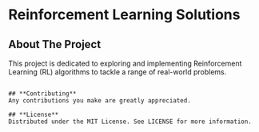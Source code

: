 # **Reinforcement Learning Solutions**

## **About The Project**
This project is dedicated to exploring and implementing Reinforcement Learning (RL) algorithms to tackle a range of real-world problems.

```git clone git@github.com:GeryAdhane/Reinforcement-Learning.git'''

## **Contributing**
Any contributions you make are greatly appreciated.

## **License**
Distributed under the MIT License. See LICENSE for more information.

